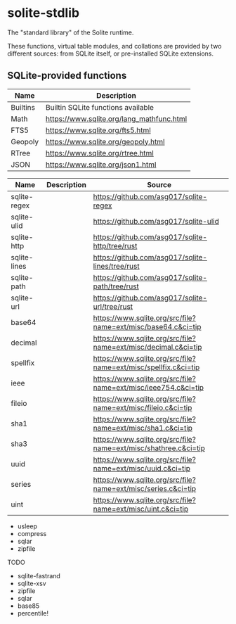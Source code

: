 # solite-stdlib

The "standard library" of the Solite runtime.

These functions, virtual table modules, and collations are provided by two different sources: from SQLite itself, or pre-installed SQLite extensions.

## SQLite-provided functions

| Name     | Description                               |
| -------- | ----------------------------------------- |
| Builtins | Builtin SQLite functions available        |
| Math     | https://www.sqlite.org/lang_mathfunc.html |
| FTS5     | https://www.sqlite.org/fts5.html          |
| Geopoly  | https://www.sqlite.org/geopoly.html       |
| RTree    | https://www.sqlite.org/rtree.html         |
| JSON     | https://www.sqlite.org/json1.html         |

| Name         | Description | Source                                                          |
| ------------ | ----------- | --------------------------------------------------------------- |
| sqlite-regex |             | https://github.com/asg017/sqlite-regex                          |
| sqlite-ulid  |             | https://github.com/asg017/sqlite-ulid                           |
| sqlite-http  |             | https://github.com/asg017/sqlite-http/tree/rust                 |
| sqlite-lines |             | https://github.com/asg017/sqlite-lines/tree/rust                |
| sqlite-path  |             | https://github.com/asg017/sqlite-path/tree/rust                 |
| sqlite-url   |             | https://github.com/asg017/sqlite-url/tree/rust                  |
| base64       |             | https://www.sqlite.org/src/file?name=ext/misc/base64.c&ci=tip   |
| decimal      |             | https://www.sqlite.org/src/file?name=ext/misc/decimal.c&ci=tip  |
| spellfix     |             | https://www.sqlite.org/src/file?name=ext/misc/spellfix.c&ci=tip |
| ieee         |             | https://www.sqlite.org/src/file?name=ext/misc/ieee754.c&ci=tip  |
| fileio       |             | https://www.sqlite.org/src/file?name=ext/misc/fileio.c&ci=tip   |
| sha1         |             | https://www.sqlite.org/src/file?name=ext/misc/sha1.c&ci=tip     |
| sha3         |             | https://www.sqlite.org/src/file?name=ext/misc/shathree.c&ci=tip |
| uuid         |             | https://www.sqlite.org/src/file?name=ext/misc/uuid.c&ci=tip     |
| series       |             | https://www.sqlite.org/src/file?name=ext/misc/series.c&ci=tip   |
| uint         |             | https://www.sqlite.org/src/file?name=ext/misc/uint.c&ci=tip     |

- usleep
- compress
- sqlar
- zipfile

TODO

- sqlite-fastrand
- sqlite-xsv
- zipfile
- sqlar
- base85
- percentile!
